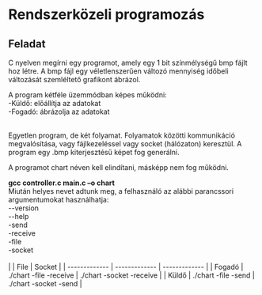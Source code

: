 # Rendszerközeli programozás
## Feladat
<p>C nyelven megírni egy programot, amely egy 1 bit színmélységű bmp fájlt hoz
létre.
A bmp fájl egy véletlenszerűen változó mennyiség időbeli változását
szemléltető grafikont ábrázol.</p>
A program kétféle üzemmódban képes működni:<br>
-Küldő: előállítja az adatokat<br>
-Fogadó: ábrázolja az adatokat<br><br>

<p>Egyetlen program, de két folyamat. Folyamatok közötti kommunikáció
megvalósítása, vagy fájlkezeléssel vagy socket (hálózaton) keresztül.
A program egy .bmp kiterjesztésű képet fog generálni.</p>

A programot chart néven kell elindítani, másképp nem fog működni.

**gcc controller.c main.c –o chart**
<br>
Miután helyes nevet adtunk meg, a felhasználó az alábbi parancssori
argumentumokat használhatja:<br>
--version<br>
--help<br>
-send<br>
-receive<br>
-file<br>
-socket<br>
<br>
|               | File | Socket |
| ------------- | ------------- | ------------- |
| Fogadó | ./chart -file -receive  | ./chart -socket -receive  |
| Küldő  | ./chart -file -send  | ./chart -socket -send  |
